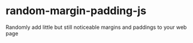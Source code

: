 # random-margin-padding-js
Randomly add little but still noticeable margins and paddings to your web page
